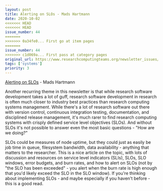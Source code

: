 ```yaml
---
layout: post
title: Alerting on SLOs - Mads Hartmann
date: 2020-10-02
<<<<<<< HEAD
<<<<<<< HEAD
issue_number: 44
=======
>>>>>>> 0a34fe0... First go at item pages
=======
issue_number: 44
>>>>>>> c1d069a... First pass at category pages
original_url: https://www.researchcomputingteams.org/newsletter_issues/0044
tags: ['systems']
priority: 3
---
```


<!-- markdownlint-disable MD033 -->
<!-- markdownlint-disable MD041 -->
<!-- markdownlint-disable MD049 -->

[Alerting on SLOs](https://mads-hartmann.com/sre/2020/09/08/alerting-on-slos.html) - Mads Hartmann

Another recurring theme in this newsletter is that while research software development takes a lot of guff, research software development in research is often much closer to industry best practices than research computing systems management. While there's a lot of research software out there with version control, continuous integration testing, documentation, and disciplined release management, it's much rarer to find research computing systems with crisply defined service level objectives (SLOs). And without SLOs it's not possible to answer even the most basic questions - "How are we doing?"

SLOs could be measures of node uptime, but they could just as easily be job time in queue, filesystem bandwidth, data availability - anything that matters to the researcher. This is a nice article on the topic, with lots of discussion and resources on service level indicators (SLIs), SLOs, SLO windows, error budgets, and burn rates, and how to alert on SLOs (not by "the SLO has been exceeded" - you alert when the burn rate is high enough that you'd likely exceed the SLO in the SLO window). If you're thinking about implementing SLOs - and maybe especially if you haven't before - this is a good read.